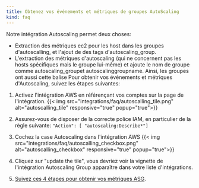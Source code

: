 ```yaml
---
title: Obtenez vos événements et métriques de groupes AutoScaling
kind: faq
---
```


Notre intégration Autoscaling permet deux choses:

* Extraction des métriques ec2 pour les host dans les groupes d'autoscalling, et l'ajout de des tags d'autoscaling_group.
* L'extraction des métriques d'autoscaling (qui ne concernent pas les hosts spécifiques mais le groupe lui-même) et ajoute le nom de groupe comme autoscaling_groupet autoscalinggroupname. Ainsi, les groupes ont aussi cette balise
Pour obtenir vos événements et métriques d'Autoscaling, suivez les étapes suivantes:

1. Activez l'intégration AWS en référençant vos comptes sur la page de l'intégration.
    {{< img src="integrations/faq/autoscalling_tile.png" alt="autoscalling_tile" responsive="true" popup="true">}}

2. Assurez-vous de disposer de la correcte police IAM, en particulier de la règle suivante:
    `"Action": [ "autoscaling:Describe*"]`

3. Cochez la case Autoscaling dans l'intégration AWS
    {{< img src="integrations/faq/autoscalling_checkbox.png" alt="autoscalling_checkbox" responsive="true" popup="true">}}

4. Cliquez sur "update the tile", vous devriez voir la vignette de l'intégration Autoscaling Group apparaître dans votre liste d'intégrations.

5. [Suivez ces 4 étapes pour obtenir vos métriques ASG][1].

[1]: http://docs.aws.amazon.com/autoscaling/latest/userguide/as-instance-monitoring.html#enable-detailed-instance-metrics
